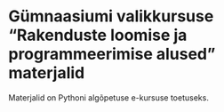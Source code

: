 # Gümnaasiumi valikkursuse “Rakenduste loomise ja programmeerimise alused” materjalid
Materjalid on Pythoni algõpetuse e-kursuse toetuseks.

